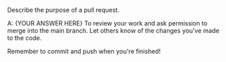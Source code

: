 Describe the purpose of a pull request.

A: {YOUR ANSWER HERE}
To review your work and ask permission to merge into the main branch. Let others know of the changes you've made to the code.

Remember to commit and push when you're finished!
